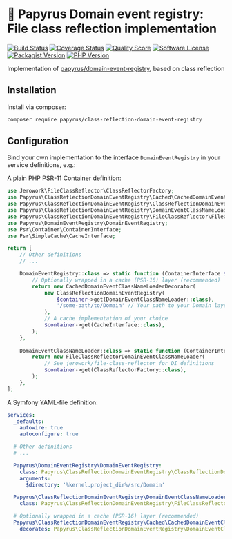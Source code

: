 # 📜 Papyrus Domain event registry: File class reflection implementation
[![Build Status](https://scrutinizer-ci.com/g/papyrusphp/class-reflection-domain-event-registry/badges/build.png?b=main)](https://github.com/papyrusphp/class-reflection-domain-event-registry/actions)
[![Coverage Status](https://img.shields.io/scrutinizer/coverage/g/papyrusphp/class-reflection-domain-event-registry.svg?style=flat)](https://scrutinizer-ci.com/g/papyrusphp/class-reflection-domain-event-registry/code-structure)
[![Quality Score](https://img.shields.io/scrutinizer/g/papyrusphp/class-reflection-domain-event-registry.svg?style=flat)](https://scrutinizer-ci.com/g/papyrusphp/class-reflection-domain-event-registry)
[![Software License](https://img.shields.io/badge/license-MIT-brightgreen.svg?style=flat)](LICENSE)
[![Packagist Version](https://img.shields.io/packagist/v/papyrus/class-reflection-domain-event-registry.svg?style=flat&include_prereleases)](https://packagist.org/packages/papyrus/class-reflection-domain-event-registry)
[![PHP Version](https://img.shields.io/badge/php-%5E8.1-8892BF.svg?style=flat)](http://www.php.net)

Implementation of [papyrus/domain-event-registry](https://github.com/papyrusphp/domain-event-registry), based on class reflection

## Installation
Install via composer:
```bash
composer require papyrus/class-reflection-domain-event-registry
```

## Configuration
Bind your own implementation to the interface `DomainEventRegistry` in your service definitions, e.g.:

A plain PHP PSR-11 Container definition:

```php
use Jerowork\FileClassReflector\ClassReflectorFactory;
use Papyrus\ClassReflectionDomainEventRegistry\Cached\CachedDomainEventClassNameLoaderDecorator;
use Papyrus\ClassReflectionDomainEventRegistry\ClassReflectionDomainEventRegistry;
use Papyrus\ClassReflectionDomainEventRegistry\DomainEventClassNameLoader;
use Papyrus\ClassReflectionDomainEventRegistry\FileClassReflector\FileClassReflectorDomainEventClassNameLoader;
use Papyrus\DomainEventRegistry\DomainEventRegistry;
use Psr\Container\ContainerInterface;
use Psr\SimpleCache\CacheInterface;

return [
    // Other definitions
    // ...

    DomainEventRegistry::class => static function (ContainerInterface $container): DomainEventRegistry {
        // Optionally wrapped in a cache (PSR-16) layer (recommended)
        return new CachedDomainEventClassNameLoaderDecorator(
            new ClassReflectionDomainEventRegistry(
                $container->get(DomainEventClassNameLoader::class),
                '/some-path/to/Domain' // Your path to your Domain layer, where the domain events reside
            ),
            // A cache implementation of your choice
            $container->get(CacheInterface::class),
        );
    },
    
    DomainEventClassNameLoader::class => static function (ContainerInterface $container): DomainEventClassNameLoader {
        return new FileClassReflectorDomainEventClassNameLoader(
            // See jerowork/file-class-reflector for DI definitions
            $container->get(ClassReflectorFactory::class),
        );    
    },
];
```
A Symfony YAML-file definition:
```yaml
services:
  _defaults:
    autowire: true
    autoconfigure: true

  # Other definitions
  # ...

  Papyrus\DomainEventRegistry\DomainEventRegistry:
    class: Papyrus\ClassReflectionDomainEventRegistry\ClassReflectionDomainEventRegistry
    arguments:
      $directory: '%kernel.project_dir%/src/Domain'

  Papyrus\ClassReflectionDomainEventRegistry\DomainEventClassNameLoader:
    class: Papyrus\ClassReflectionDomainEventRegistry\FileClassReflector\FileClassReflectorDomainEventClassNameLoader

  # Optionally wrapped in a cache (PSR-16) layer (recommended)
  Papyrus\ClassReflectionDomainEventRegistry\Cached\CachedDomainEventClassNameLoaderDecorator:
    decorates: Papyrus\ClassReflectionDomainEventRegistry\DomainEventClassNameLoader
```
